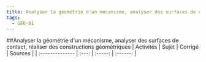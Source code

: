```yaml
---
title: Analyser la géométrie d'un mécanisme, analyser des surfaces de contact, réaliser des constructions géométriques 
tags:
  - GEO-01
---
```

[comment]: <> (Généré automatiquement par make_all_activites.py, creation_fichiers_activites)

##Analyser la géométrie d'un mécanisme, analyser des surfaces de contact, réaliser des constructions géométriques 
| Activités | Sujet | Corrigé | Sources  | 
| :-------------- | :---: | :-----: | :------: | 


